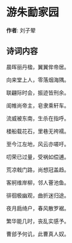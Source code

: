 # 游朱勔家园

**作者**: 刘子翚

## 诗词内容

晨晖丽丹楹，翼翼侔帝居。

向来堂上人，零落烟海隅。

联翩际时会，振迹皆刑余。

闺帷尚帝主，皂隶乘轩车。

流威被东南，生杀在指呼。

楼船载花石，里巷无袴襦。

至今江左地，风云亦嗟吁。

叨荣已过量，受祸如偿逋。

荒凉戟门路，尚想冠盖趋。

客舸维岸柳，邻人罾池鱼。

徘徊极幽观，曲折迷归途。

夜月扃绮户，春风散罗裾。

繁华能几时，丧乱实感予。

曹郐予何讥，此曹真人奴。

